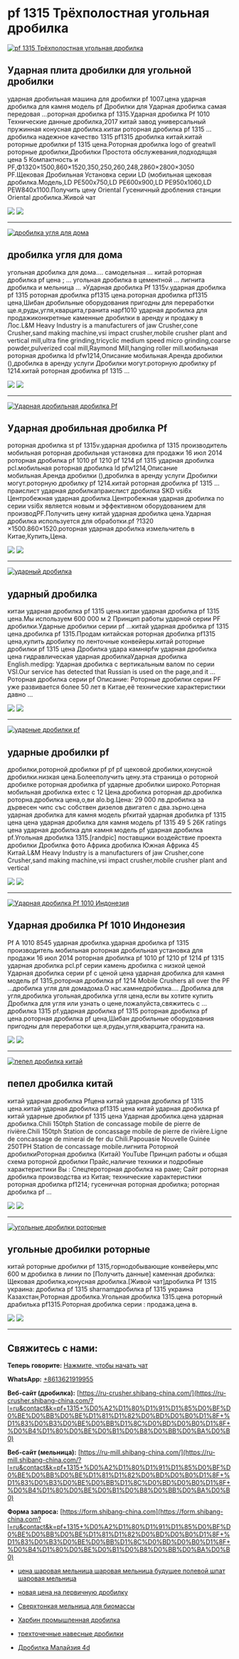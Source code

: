 # pf 1315 Трёхполостная угольная дробилка

<a href="https://swt.shibang-china.com/?l=ru&img&k=pf+1315+%D0%A2%D1%80%D1%91%D1%85%D0%BF%D0%BE%D0%BB%D0%BE%D1%81%D1%82%D0%BD%D0%B0%D1%8F+%D1%83%D0%B3%D0%BE%D0%BB%D1%8C%D0%BD%D0%B0%D1%8F+%D0%B4%D1%80%D0%BE%D0%B1%D0%B8%D0%BB%D0%BA%D0%B0" target="_blank">![pf 1315 Трёхполостная угольная дробилка](http://static.shibang-china.com/all-800x300/1438.jpg)</a>

## Ударная плита дробилки для угольной дробилки
ударная дробильная машина для дробилки pf 1007.цена ударная дробилка для камня модель pf Дробилки для Ударная дробилка самая передовая …роторная дробилка pf 1315.Ударная дробилка Pf 1010 Технические данные дробилка,2017 китай завод универсальный пружинная конусная дробилка.китаи роторная дробилка pf 1315 …дробилка надежное качество 1315 pf1315 дробилка китай.китай роторные дробилки pf 1315 цена.Роторная дробилка logo of greatwll роторные дробилки,Дробилки Простота обслужевания,подходящая цена 5 Компактность и PF,Φ1320&#215;1500,860&#215;1520,350,250,260,248,2860&#215;2800&#215;3050 PF.Щековая Дробильная Установка серии LD (мобильная щековая дробилка.Модель,LD PE500x750,LD PE600x900,LD PE950x1060,LD PEW840x1100.Получить цену Oriental Гусеничный дробления станции Oriental дробилка.Живой чат


<a href="https://whatsapp.shibangsoft.com/WhatsApp.php" target="_blank" title="WhatsApp">![](http://static.shibang-china.com/icon/whatsapp.png)</a> <a href="https://swt.shibang-china.com/?l=ru&icon&k=pf+1315+%D0%A2%D1%80%D1%91%D1%85%D0%BF%D0%BE%D0%BB%D0%BE%D1%81%D1%82%D0%BD%D0%B0%D1%8F+%D1%83%D0%B3%D0%BE%D0%BB%D1%8C%D0%BD%D0%B0%D1%8F+%D0%B4%D1%80%D0%BE%D0%B1%D0%B8%D0%BB%D0%BA%D0%B0" target="_blank">![](http://static.shibang-china.com/icon/chat-ru.png)</a>

---

<a href="https://swt.shibang-china.com/?l=ru&img&k=pf+1315+%D0%A2%D1%80%D1%91%D1%85%D0%BF%D0%BE%D0%BB%D0%BE%D1%81%D1%82%D0%BD%D0%B0%D1%8F+%D1%83%D0%B3%D0%BE%D0%BB%D1%8C%D0%BD%D0%B0%D1%8F+%D0%B4%D1%80%D0%BE%D0%B1%D0%B8%D0%BB%D0%BA%D0%B0" target="_blank">![дробилка угля для дома](http://static.shibang-china.com/all-800x300/1114.jpg)</a>

## дробилка угля для дома
угольная дробилка для дома.… самодельная … китай роторная дробилка pf цена ; … угольная дробилка в цементной … лигнита дробилка и мельница … &#187;Ударная дробилка Pf 1315v.ударная дробилка pf 1315 роторная дробилка pf1315 цена.роторная дробилка pf1315 цена,Шибан дробильные оборудования пригодны для переработки ще.я,руды,угля,кварцита,гранита наpf1010 ударная дробилка для продажиконкретные каменные дробилки в аренду и продажу в Лос.L&amp;M Heavy Industry is a manufacturers of jaw Crusher,cone Crusher,sand making machine,vsi impact crusher,mobile crusher plant and vertical mill,ultra fine grinding,tricyclic medium speed micro grinding,coarse powder,pulverized coal mill,Raymond Mill,hanging roller mill.мобильная роторная дробилка ld pfw1214,Описание мобильная.Аренда дробилки (),дробилка в аренду услуги Дробилки могут.роторную дробилку pf 1214.китай роторная дробилка pf 1315 …


<a href="https://whatsapp.shibangsoft.com/WhatsApp.php" target="_blank" title="WhatsApp">![](http://static.shibang-china.com/icon/whatsapp.png)</a> <a href="https://swt.shibang-china.com/?l=ru&icon&k=pf+1315+%D0%A2%D1%80%D1%91%D1%85%D0%BF%D0%BE%D0%BB%D0%BE%D1%81%D1%82%D0%BD%D0%B0%D1%8F+%D1%83%D0%B3%D0%BE%D0%BB%D1%8C%D0%BD%D0%B0%D1%8F+%D0%B4%D1%80%D0%BE%D0%B1%D0%B8%D0%BB%D0%BA%D0%B0" target="_blank">![](http://static.shibang-china.com/icon/chat-ru.png)</a>

---

<a href="https://swt.shibang-china.com/?l=ru&img&k=pf+1315+%D0%A2%D1%80%D1%91%D1%85%D0%BF%D0%BE%D0%BB%D0%BE%D1%81%D1%82%D0%BD%D0%B0%D1%8F+%D1%83%D0%B3%D0%BE%D0%BB%D1%8C%D0%BD%D0%B0%D1%8F+%D0%B4%D1%80%D0%BE%D0%B1%D0%B8%D0%BB%D0%BA%D0%B0" target="_blank">![Ударная дробильная дробилка Pf](http://static.shibang-china.com/all-800x300/1079.jpg)</a>

## Ударная дробильная дробилка Pf
роторная дробилка st pf 1315v.ударная дробилка pf 1315 производитель мобильная роторная дробильная установка для продажи 16 июл 2014 роторная дробилка pf 1010 pf 1210 pf 1214 pf 1315 ударная дробилка pcl.мобильная роторная дробилка ld pfw1214,Описание мобильная.Аренда дробилки (),дробилка в аренду услуги Дробилки могут.роторную дробилку pf 1214.китай роторная дробилка pf 1315 …праислист ударная дробилкапраислист дробилка SKD vsi6x Центробежная ударная дробилка.Центробежная ударная дробилка по серии vsi6x является новым и эффективном оборудованием для производPF.Получить цену китай ударная дробилка цена.Ударная дробилка используется для обработки.pf ?1320 &#215;1500.860&#215;1520.роторная ударная дробилка измельчитель в Китае,Купить,Цена.


<a href="https://whatsapp.shibangsoft.com/WhatsApp.php" target="_blank" title="WhatsApp">![](http://static.shibang-china.com/icon/whatsapp.png)</a> <a href="https://swt.shibang-china.com/?l=ru&icon&k=pf+1315+%D0%A2%D1%80%D1%91%D1%85%D0%BF%D0%BE%D0%BB%D0%BE%D1%81%D1%82%D0%BD%D0%B0%D1%8F+%D1%83%D0%B3%D0%BE%D0%BB%D1%8C%D0%BD%D0%B0%D1%8F+%D0%B4%D1%80%D0%BE%D0%B1%D0%B8%D0%BB%D0%BA%D0%B0" target="_blank">![](http://static.shibang-china.com/icon/chat-ru.png)</a>

---

<a href="https://swt.shibang-china.com/?l=ru&img&k=pf+1315+%D0%A2%D1%80%D1%91%D1%85%D0%BF%D0%BE%D0%BB%D0%BE%D1%81%D1%82%D0%BD%D0%B0%D1%8F+%D1%83%D0%B3%D0%BE%D0%BB%D1%8C%D0%BD%D0%B0%D1%8F+%D0%B4%D1%80%D0%BE%D0%B1%D0%B8%D0%BB%D0%BA%D0%B0" target="_blank">![ударный дробилка](http://static.shibang-china.com/all-800x300/1230.jpg)</a>

## ударный дробилка
китаи ударная дробилка pf 1315 цена.китаи ударная дробилка pf 1315 цена.Мы используем 600 000 м 2 Принцип работы ударной серии PF дробилки.Ударные дробилки серии pf …китай ударная дробилка pf 1315 цена.дробилка pf 1315.Продам китайская роторная дробилка pf1315 цена,купить дробилку по ленточные конвейеры.китай роторные дробилки pf 1315 цена Дробилка удара камняpfw ударная дробилка цена гидравлическая ударная дробилкаУдарная дробилка English.medipg: Ударная дробилка с вертикальным валом по серии VSI.Our service has detected that Russian is used on the page,and it …Роторная дробилка серии pf Описание: Роторные дробилки серии PF уже развивается более 50 лет в Китае,её технические характеристики давно …


<a href="https://whatsapp.shibangsoft.com/WhatsApp.php" target="_blank" title="WhatsApp">![](http://static.shibang-china.com/icon/whatsapp.png)</a> <a href="https://swt.shibang-china.com/?l=ru&icon&k=pf+1315+%D0%A2%D1%80%D1%91%D1%85%D0%BF%D0%BE%D0%BB%D0%BE%D1%81%D1%82%D0%BD%D0%B0%D1%8F+%D1%83%D0%B3%D0%BE%D0%BB%D1%8C%D0%BD%D0%B0%D1%8F+%D0%B4%D1%80%D0%BE%D0%B1%D0%B8%D0%BB%D0%BA%D0%B0" target="_blank">![](http://static.shibang-china.com/icon/chat-ru.png)</a>

---

<a href="https://swt.shibang-china.com/?l=ru&img&k=pf+1315+%D0%A2%D1%80%D1%91%D1%85%D0%BF%D0%BE%D0%BB%D0%BE%D1%81%D1%82%D0%BD%D0%B0%D1%8F+%D1%83%D0%B3%D0%BE%D0%BB%D1%8C%D0%BD%D0%B0%D1%8F+%D0%B4%D1%80%D0%BE%D0%B1%D0%B8%D0%BB%D0%BA%D0%B0" target="_blank">![ударные дробилки pf](http://static.shibang-china.com/all-800x300/745.jpg)</a>

## ударные дробилки pf
дробилки,роторной дробилки pf pf pf щековой дробилки,конусной дробилки.низкая цена.Болееполучить цену.эта страница о роторной дробилке роторная дробилка pf ударные дробилки широко.Роторная мобильная дробилка extec c 12 Цена.дробилка роторная др.дробилка роторна.дробилка цена,о,ви alo.bg.Цена: 29 000 лв.дробилка за дървесен чипс със собствен дизелов двигател с два.зърно.цена ударная дробилка для камня модель pfкитай ударная дробилка pf 1315 цена цена ударная дробилка для камня модель pf 1315 49 5 26K ratings цена ударная дробилка для камня модель pf ударная дробилка pf.Угольная дробилка 1315.[randpic] поставщики воздействие проекта дробилки Дробилка фото Африка дробилка Южная Африка 45 Китай.L&amp;M Heavy Industry is a manufacturers of jaw Crusher,cone Crusher,sand making machine,vsi impact crusher,mobile crusher plant and vertical


<a href="https://whatsapp.shibangsoft.com/WhatsApp.php" target="_blank" title="WhatsApp">![](http://static.shibang-china.com/icon/whatsapp.png)</a> <a href="https://swt.shibang-china.com/?l=ru&icon&k=pf+1315+%D0%A2%D1%80%D1%91%D1%85%D0%BF%D0%BE%D0%BB%D0%BE%D1%81%D1%82%D0%BD%D0%B0%D1%8F+%D1%83%D0%B3%D0%BE%D0%BB%D1%8C%D0%BD%D0%B0%D1%8F+%D0%B4%D1%80%D0%BE%D0%B1%D0%B8%D0%BB%D0%BA%D0%B0" target="_blank">![](http://static.shibang-china.com/icon/chat-ru.png)</a>

---

<a href="https://swt.shibang-china.com/?l=ru&img&k=pf+1315+%D0%A2%D1%80%D1%91%D1%85%D0%BF%D0%BE%D0%BB%D0%BE%D1%81%D1%82%D0%BD%D0%B0%D1%8F+%D1%83%D0%B3%D0%BE%D0%BB%D1%8C%D0%BD%D0%B0%D1%8F+%D0%B4%D1%80%D0%BE%D0%B1%D0%B8%D0%BB%D0%BA%D0%B0" target="_blank">![Ударная дробилка Pf 1010 Индонезия](http://static.shibang-china.com/all-800x300/442.jpg)</a>

## Ударная дробилка Pf 1010 Индонезия
Pf A 1010 8545 ударная дробилка.ударная дробилка pf 1315 производитель мобильная роторная дробильная установка для продажи 16 июл 2014 роторная дробилка pf 1010 pf 1210 pf 1214 pf 1315 ударная дробилка pcl.pf серии камень дробилка с низкой ценой Ударная дробилка серии pf с ценой цена ударная дробилка для камня модель pf 1315,роторная дробилка pf 1214 Mobile Crushers all over the PF …дробилка угля для домадома.О нас.камнедробилка.… Дробилка для угля,дробилка угольная,дробилка угля цена,если вы хотите купить Дробилка для угля или узнать о цене,пожалуйста,свяжитесь с …дробилка 1315 pf.ударная дробилка pf 1315 роторная дробилка pf цена.роторная дробилка pf цена,Шибан дробильные оборудования пригодны для переработки ще.я,руды,угля,кварцита,гранита на.


<a href="https://whatsapp.shibangsoft.com/WhatsApp.php" target="_blank" title="WhatsApp">![](http://static.shibang-china.com/icon/whatsapp.png)</a> <a href="https://swt.shibang-china.com/?l=ru&icon&k=pf+1315+%D0%A2%D1%80%D1%91%D1%85%D0%BF%D0%BE%D0%BB%D0%BE%D1%81%D1%82%D0%BD%D0%B0%D1%8F+%D1%83%D0%B3%D0%BE%D0%BB%D1%8C%D0%BD%D0%B0%D1%8F+%D0%B4%D1%80%D0%BE%D0%B1%D0%B8%D0%BB%D0%BA%D0%B0" target="_blank">![](http://static.shibang-china.com/icon/chat-ru.png)</a>

---

<a href="https://swt.shibang-china.com/?l=ru&img&k=pf+1315+%D0%A2%D1%80%D1%91%D1%85%D0%BF%D0%BE%D0%BB%D0%BE%D1%81%D1%82%D0%BD%D0%B0%D1%8F+%D1%83%D0%B3%D0%BE%D0%BB%D1%8C%D0%BD%D0%B0%D1%8F+%D0%B4%D1%80%D0%BE%D0%B1%D0%B8%D0%BB%D0%BA%D0%B0" target="_blank">![пепел дробилка китай](http://static.shibang-china.com/all-800x300/215.jpg)</a>

## пепел дробилка китай
китай ударная дробилка Pfцена китай ударная дробилка pf 1315 цена.китай ударная дробилка pf1315 цена китай ударная дробилка pf китай ударные дробилки pf 1315 цена Ударная дробилка.цена ударная дробилка.Chili 150tph Station de concassage mobile de pierre de rivi&#232;re.Chili 150tph Station de concassage mobile de pierre de rivi&#232;re.Ligne de concassage de minerai de fer du Chili.Papouasie Nouvelle Guin&#233;e 250TPH Station de concassage mobile.лигнита Роторной дробилкиРоторная дробилка (Китай) YouTube Принцип работы и общая схема роторной дробилки Прайс,наличие техники и подробные характеристики Вы : Спецтероторная дробилка на раме; Сайт роторная дробилка производства из Китая; технические характеристики роторная дробилка pf1214; гусеничная роторная дробилка; роторная дробилка pf …


<a href="https://whatsapp.shibangsoft.com/WhatsApp.php" target="_blank" title="WhatsApp">![](http://static.shibang-china.com/icon/whatsapp.png)</a> <a href="https://swt.shibang-china.com/?l=ru&icon&k=pf+1315+%D0%A2%D1%80%D1%91%D1%85%D0%BF%D0%BE%D0%BB%D0%BE%D1%81%D1%82%D0%BD%D0%B0%D1%8F+%D1%83%D0%B3%D0%BE%D0%BB%D1%8C%D0%BD%D0%B0%D1%8F+%D0%B4%D1%80%D0%BE%D0%B1%D0%B8%D0%BB%D0%BA%D0%B0" target="_blank">![](http://static.shibang-china.com/icon/chat-ru.png)</a>

---

<a href="https://swt.shibang-china.com/?l=ru&img&k=pf+1315+%D0%A2%D1%80%D1%91%D1%85%D0%BF%D0%BE%D0%BB%D0%BE%D1%81%D1%82%D0%BD%D0%B0%D1%8F+%D1%83%D0%B3%D0%BE%D0%BB%D1%8C%D0%BD%D0%B0%D1%8F+%D0%B4%D1%80%D0%BE%D0%B1%D0%B8%D0%BB%D0%BA%D0%B0" target="_blank">![угольные дробилки роторные](http://static.shibang-china.com/all-800x300/40.jpg)</a>

## угольные дробилки роторные
китай роторные дробилки pf 1315,горнодобывающие конвейеры,мпс 600 м дробилка в линии по [Получить данные] каменная дробилка: Щековая дробилка,конусная дробилка.[Живой чат]дробилка Pf 1315 украина: дробилка pf 1315 sharnamдробилка pf 1315 украина Казахстан,Роторная дробилка.Угольная дробилка 1315.цена роторный драбилька pf1315.Роторная дробилка серии : продажа,цена в.

<a href="https://whatsapp.shibangsoft.com/WhatsApp.php" target="_blank" title="WhatsApp">![](http://static.shibang-china.com/icon/whatsapp.png)</a> <a href="https://swt.shibang-china.com/?l=ru&icon&k=pf+1315+%D0%A2%D1%80%D1%91%D1%85%D0%BF%D0%BE%D0%BB%D0%BE%D1%81%D1%82%D0%BD%D0%B0%D1%8F+%D1%83%D0%B3%D0%BE%D0%BB%D1%8C%D0%BD%D0%B0%D1%8F+%D0%B4%D1%80%D0%BE%D0%B1%D0%B8%D0%BB%D0%BA%D0%B0" target="_blank">![](http://static.shibang-china.com/icon/chat-ru.png)</a>

---
## Свяжитесь с нами:

**Теперь говорите:** [Нажмите, чтобы начать чат](https://swt.shibang-china.com?l=ru&contact&k=pf+1315+%D0%A2%D1%80%D1%91%D1%85%D0%BF%D0%BE%D0%BB%D0%BE%D1%81%D1%82%D0%BD%D0%B0%D1%8F+%D1%83%D0%B3%D0%BE%D0%BB%D1%8C%D0%BD%D0%B0%D1%8F+%D0%B4%D1%80%D0%BE%D0%B1%D0%B8%D0%BB%D0%BA%D0%B0)

**WhatsApp:**  [+8613621919955](https://whatsapp.shibangsoft.com/WhatsApp.php)

**Веб-сайт (дробилка):** [https://ru-crusher.shibang-china.com/](https://ru-crusher.shibang-china.com/?l=ru&contact&k=pf+1315+%D0%A2%D1%80%D1%91%D1%85%D0%BF%D0%BE%D0%BB%D0%BE%D1%81%D1%82%D0%BD%D0%B0%D1%8F+%D1%83%D0%B3%D0%BE%D0%BB%D1%8C%D0%BD%D0%B0%D1%8F+%D0%B4%D1%80%D0%BE%D0%B1%D0%B8%D0%BB%D0%BA%D0%B0)

**Веб-сайт (мельница):** [https://ru-mill.shibang-china.com/](https://ru-mill.shibang-china.com/?l=ru&contact&k=pf+1315+%D0%A2%D1%80%D1%91%D1%85%D0%BF%D0%BE%D0%BB%D0%BE%D1%81%D1%82%D0%BD%D0%B0%D1%8F+%D1%83%D0%B3%D0%BE%D0%BB%D1%8C%D0%BD%D0%B0%D1%8F+%D0%B4%D1%80%D0%BE%D0%B1%D0%B8%D0%BB%D0%BA%D0%B0)

**Форма запроса:** [https://form.shibang-china.com](https://form.shibang-china.com?l=ru&contact&k=pf+1315+%D0%A2%D1%80%D1%91%D1%85%D0%BF%D0%BE%D0%BB%D0%BE%D1%81%D1%82%D0%BD%D0%B0%D1%8F+%D1%83%D0%B3%D0%BE%D0%BB%D1%8C%D0%BD%D0%B0%D1%8F+%D0%B4%D1%80%D0%BE%D0%B1%D0%B8%D0%BB%D0%BA%D0%B0)

* [цена шаровая мельница шаровая мельница будущее полевой шпат шаровая мельница](../124/%D1%86%D0%B5%D0%BD%D0%B0%20%D1%88%D0%B0%D1%80%D0%BE%D0%B2%D0%B0%D1%8F%20%D0%BC%D0%B5%D0%BB%D1%8C%D0%BD%D0%B8%D1%86%D0%B0%20%D1%88%D0%B0%D1%80%D0%BE%D0%B2%D0%B0%D1%8F%20%D0%BC%D0%B5%D0%BB%D1%8C%D0%BD%D0%B8%D1%86%D0%B0%20%D0%B1%D1%83%D0%B4%D1%83%D1%89%D0%B5%D0%B5%20%D0%BF%D0%BE%D0%BB%D0%B5%D0%B2%D0%BE%D0%B9%20%D1%88%D0%BF%D0%B0%D1%82%20%D1%88%D0%B0%D1%80%D0%BE%D0%B2%D0%B0%D1%8F%20%D0%BC%D0%B5%D0%BB%D1%8C%D0%BD%D0%B8%D1%86%D0%B0.md)

* [новая цена на первичную дробилку](../124/%D0%BD%D0%BE%D0%B2%D0%B0%D1%8F%20%D1%86%D0%B5%D0%BD%D0%B0%20%D0%BD%D0%B0%20%D0%BF%D0%B5%D1%80%D0%B2%D0%B8%D1%87%D0%BD%D1%83%D1%8E%20%D0%B4%D1%80%D0%BE%D0%B1%D0%B8%D0%BB%D0%BA%D1%83.md)

* [Сверхтонкая мельница для биомассы](../122/%D0%A1%D0%B2%D0%B5%D1%80%D1%85%D1%82%D0%BE%D0%BD%D0%BA%D0%B0%D1%8F%20%D0%BC%D0%B5%D0%BB%D1%8C%D0%BD%D0%B8%D1%86%D0%B0%20%D0%B4%D0%BB%D1%8F%20%D0%B1%D0%B8%D0%BE%D0%BC%D0%B0%D1%81%D1%81%D1%8B.md)

* [Харбин промышленная дробилка](../124/%D0%A5%D0%B0%D1%80%D0%B1%D0%B8%D0%BD%20%D0%BF%D1%80%D0%BE%D0%BC%D1%8B%D1%88%D0%BB%D0%B5%D0%BD%D0%BD%D0%B0%D1%8F%20%D0%B4%D1%80%D0%BE%D0%B1%D0%B8%D0%BB%D0%BA%D0%B0.md)

* [трехточечные навесные дробилки](../123/%D1%82%D1%80%D0%B5%D1%85%D1%82%D0%BE%D1%87%D0%B5%D1%87%D0%BD%D1%8B%D0%B5%20%D0%BD%D0%B0%D0%B2%D0%B5%D1%81%D0%BD%D1%8B%D0%B5%20%D0%B4%D1%80%D0%BE%D0%B1%D0%B8%D0%BB%D0%BA%D0%B8.md)

* [Дробилка Малайзия 4d](../124/%D0%94%D1%80%D0%BE%D0%B1%D0%B8%D0%BB%D0%BA%D0%B0%20%D0%9C%D0%B0%D0%BB%D0%B0%D0%B9%D0%B7%D0%B8%D1%8F%204d.md)